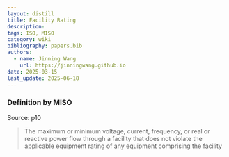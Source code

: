 ```yaml
---
layout: distill
title: Facility Rating
description:
tags: ISO, MISO
category: wiki
bibliography: papers.bib
authors:
  - name: Jinning Wang
    url: https://jinningwang.github.io
date: 2025-03-15
last_update: 2025-06-18
---
```


### Definition by MISO

Source: <d-cite key="miso2023ferc881"></d-cite> p10

> The maximum or minimum voltage, current, frequency, or real or reactive power flow through a facility that does not violate the applicable equipment rating of any equipment comprising the facility
